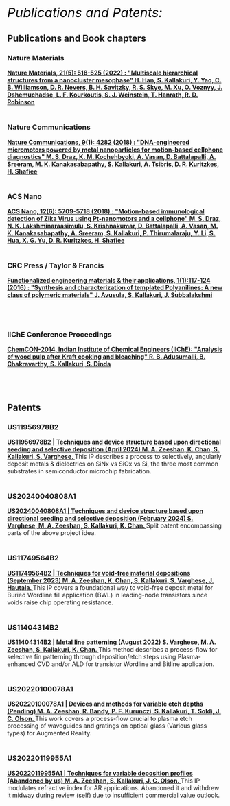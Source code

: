 <p style="font-size:30px; color:#000000;"><i>Publications and Patents:</i></p>

## Publications and Book chapters

### Nature Materials
<a href="https://doi.org/10.1038/s41563-022-01223-3" title="Nature Materials" target="_blank"><b>Nature Materials, 21(5): 518-525 (2022) : "Multiscale hierarchical structures from a nanocluster mesophase" H. Han, S. Kallakuri, Y. Yao, C. B. Williamson, D. R. Nevers, B. H. Savitzky, R. S. Skye, M. Xu, O. Voznyy, J. Dshemuchadse, L. F. Kourkoutis, S. J. Weinstein, T. Hanrath, R. D. Robinson</b></a><br/><br/>

### Nature Communications
<a href="https://doi.org/10.1038/s41467-018-06727-8" title="Nature Communications" target="_blank"><b>Nature Communications, 9(1): 4282 (2018) : "DNA-engineered micromotors powered by metal nanoparticles for motion-based cellphone diagnostics" M. S. Draz, K. M. Kochehbyoki, A. Vasan, D. Battalapalli, A. Sreeram, M. K. Kanakasabapathy, S. Kallakuri, A. Tsibris, D. R. Kuritzkes, H. Shafiee</b></a><br/><br/>

### ACS Nano
<a href="https://doi.org/10.1021/acsnano.8b01515" title="ACS Nano" target="_blank"><b>ACS Nano, 12(6): 5709-5718 (2018) : "Motion-based immunological detection of Zika Virus using Pt-nanomotors and a cellphone" M. S. Draz, N. K. Lakshminaraasimulu, S. Krishnakumar, D. Battalapalli, A. Vasan, M. K. Kanakasabapathy, A. Sreeram, S. Kallakuri, P. Thirumalaraju, Y. Li, S. Hua, X. G. Yu, D. R. Kuritzkes, H. Shafiee</b></a><br/><br/>

### CRC Press / Taylor & Francis
<a href="https://www.taylorfrancis.com/books/edit/10.1201/9781315365541/functionalized-engineering-materials-applications-sabu-thomas-zakiah-ahmad-j%C3%B3zef-tadeusz-haponiuk-nandakumar-kalarikkal-pious?refId=35033646-4de3-4380-a708-d6cc545184de&context=ubx" title="CRC Press_Taylor & Francis" target="_blank"><b>Functionalized engineering materials & their applications, 1(1):117-124 (2016) : "Synthesis and characterization of templated Polyanilines: A new class of polymeric materials" J. Avusula, S. Kallakuri, J. Subbalakshmi</b></a><br/><br/><br/><br/>

### IIChE Conference Proceedings
<a href="" title="IIChE Conference Proceedings" target="_blank"><b>ChemCON-2014, Indian Institute of Chemical Engineers (IIChE): "Analysis of wood pulp after Kraft cooking and bleaching" R. B. Adusumalli, B. Chakravarthy, S. Kallakuri, S. Dinda</b></a><br/><br/><br/><br/>

## Patents
### US11956978B2
<a href="https://patents.google.com/patent/US11956978B2/en" title="US11956978B2" target="_blank"><b>US11956978B2 | Techniques and device structure based upon directional seeding and selective deposition (April 2024) M. A. Zeeshan, K. Chan, S. Kallakuri, S. Varghese. </b></a>This IP describes a process to selectively, angularly deposit metals & dielectrics on SiNx vs SiOx vs Si, the three most common substrates in semiconductor microchip fabrication.<br/><br/>

### US20240040808A1
<a href="https://patents.google.com/patent/US20240040808A1/en" title="US20240040808A1" target="_blank"><b>US20240040808A1 | Techniques and device structure based upon directional seeding and selective deposition (February 2024) S. Varghese, M. A. Zeeshan, S. Kallakuri, K. Chan. </b></a>Split patent encompassing parts of the above project idea.<br/><br/>

### US11749564B2
<a href="https://patents.google.com/patent/US11749564B2/en" title="US11749564B2" target="_blank"><b>US11749564B2 | Techniques for void-free material depositions (September 2023) M. A. Zeeshan, K. Chan, S. Kallakuri, S. Varghese, J. Hautala. </b></a>This IP covers a foundational way to void-free deposit metal for Buried Wordline fill application (BWL) in leading-node transistors since voids raise chip operating resistance.<br/><br/>

### US11404314B2
<a href="https://patents.google.com/patent/US11404314B2/en" title="US11404314B2" target="_blank"><b>US11404314B2 | Metal line patterning (August 2022) S. Varghese, M. A. Zeeshan, S. Kallakuri, K. Chan. </b></a>This method describes a process-flow for selective fin patterning through deposition/etch steps using Plasma-enhanced CVD and/or ALD for transistor Wordline and Bitline application.<br/><br/>

### US20220100078A1
<a href="https://patents.google.com/patent/US20220100078A1/en" title="US20220100078A1" target="_blank"><b>US20220100078A1 | Devices and methods for variable etch depths (Pending) M. A. Zeeshan, R. Bandy, P. F. Kurunczi, S. Kallakuri, T. Soldi, J. C. Olson. </b></a>This work covers a process-flow crucial to plasma etch processing of waveguides and gratings on optical glass (Various glass types) for Augmented Reality.<br/><br/>

### US20220119955A1
<a href="https://patents.google.com/patent/US20220119955A1/en" title="US20220119955A1" target="_blank"><b>US20220119955A1 | Techniques for variable deposition profiles (Abandoned by us) M. A. Zeeshan, S. Kallakuri, J. C. Olson. </b></a>This IP modulates refractive index for AR applications. Abandoned it and withdrew it midway during review (self) due to insufficient commercial value outlook.<br/><br/>

